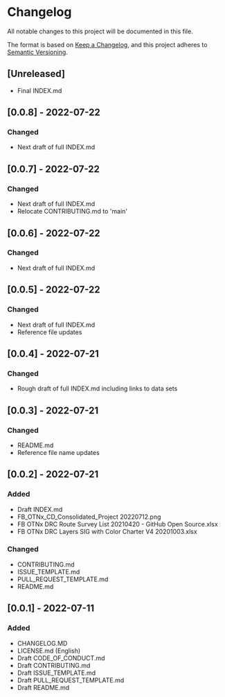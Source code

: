 # Changelog
All notable changes to this project will be documented in this file.

The format is based on [Keep a Changelog](https://keepachangelog.com/en/1.0.0/),
and this project adheres to [Semantic Versioning](https://semver.org/spec/v2.0.0.html).

## [Unreleased]
- Final INDEX.md

## [0.0.8] - 2022-07-22
### Changed
- Next draft of full INDEX.md

## [0.0.7] - 2022-07-22
### Changed
- Next draft of full INDEX.md
- Relocate CONTRIBUTING.md to 'main'

## [0.0.6] - 2022-07-22
### Changed
- Next draft of full INDEX.md

## [0.0.5] - 2022-07-22
### Changed
- Next draft of full INDEX.md
- Reference file updates

## [0.0.4] - 2022-07-21
### Changed
- Rough draft of full INDEX.md including links to data sets

## [0.0.3] - 2022-07-21
### Changed
- README.md
- Reference file name updates

## [0.0.2] - 2022-07-21
### Added
- Draft INDEX.md
- FB_OTNx_CD_Consolidated_Project 20220712.png
- FB OTNx DRC Route Survey List 20210420 - GitHub Open Source.xlsx
- FB OTNx DRC Layers SIG with Color Charter V4 20201003.xlsx

### Changed
- CONTRIBUTING.md
- ISSUE\_TEMPLATE.md
- PULL\_REQUEST\_TEMPLATE.md
- README.md

## [0.0.1] - 2022-07-11
### Added
- CHANGELOG.MD
- LICENSE.md (English)
- Draft CODE\_OF\_CONDUCT.md
- Draft CONTRIBUTING.md
- Draft ISSUE\_TEMPLATE.md
- Draft PULL\_REQUEST\_TEMPLATE.md
- Draft README.md
